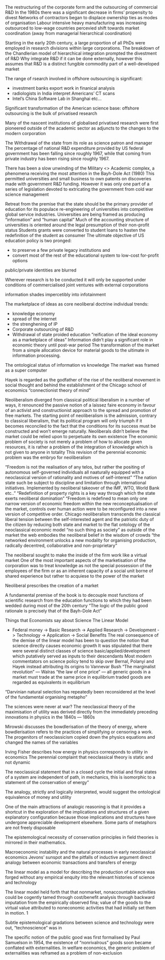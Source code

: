 The restructuring of the corporate form and the outsourcing of commercial R&D
In the 1980s there was a significant decrease in firms’ propensity to divest
Networks of contractors began to displace ownership ties as modes of organisation
Labour intensive heavy manufacturing was increasing outsourced to low-wage countries
percevied shift towards market coordination (away from managerial hierarchical coordination)

Starting in the early 20th century, a large proportion of all PhDs were employed in research divisions
within large corporations. The breakdown of the Chandlerian model of hierarchical integration prompted the
divestment of R&D
Why integrate R&D if it can be done externally, however this assumes that R&D is a distinct fungible
commodity part of a well-developed market

The range of rsearch involved in offshore outsourcing is significant:
- investment banks export work in finanical analysis
- radiologists in India interpret Americans’ CT scans
- Intel’s China Software Lab in Shanghai
etc…

Significant transformation of the American science base: offshore outsourcing is the bulk
of privatised research

Many of the nascent institutions of globalised privatised research were first pioneered outside
of the academic sector as adjuncts to the changes to the modern corporation

The Withdrawal of the state from its role as science patron and manager
The percentage of national R&D expenditure provided by US federal government has been falling
since roughly 1967, while that coming from private industry has been rising since roughly 1967.

There has been a slow unwinding of the Military <> Academic complex, a phenomena receiving
the most attention in the Bayh-Dole Act (1980)
This permitted universities and small business to own patents on discoveries made with
government R&D funding.
However it was only one part of a series of legislation devoted to extricating the government
from cold war science management

Retreat from the premise that the state should be the primary provider of education for its populace
re-engineering of universities into competitive global service industries. Universities are being
framed as producing “information” and “human capital”
Much of the accounting structure of universities is oriented around the legal presumption of their
non-profit status
Students grants were converted to student loans to hasten the redefinition of the student as consumer
The ultimate objective of US education policy is two pronged:
- to preserve a few private legacy institutions and
- convert most of the rest of the educational system to low-cost for-profit options

public/private identities are blurred

Wherever research is to be conducted it will only be supported under conditions of commercialised joint
ventures with external corporations

information shades impercetibly into infotainment

The marketplace of ideas as core neoliberal doctrine
individual trends:
- knowledge economy
- spread of the internet
- the strenghening of IP
- Corporate outsourcing of R&D
- Withdrawal of state proided education
“reification of the ideal economy as a marketplace of ideas”
Information didn’t play a significant role in economic theory until post-war period
The transformation of the market from a simple allocation device for material goods to the ultimate in information processing.

The ontological status of information vs knowledge
The market was framed as a super computer

Hayek is regarded as the godfather of the rise of the neoliberal movement in social thought
and behind the establishment of the Chicago school of economics
“connectionist theory of mind”

Neoliberalism diverged from classical political liberalism in a number of ways, it renounced the passive notion of a laissez faire economy in favour of an activist and constructionist approach to the spread and promotion of free markets. The starting point of neoliberalism is the admission, contrary to classical liberalism, that its political program will only triumph if it becomes reconciled to the fact that the conditions
for its success must be constructed and won’t emerge naturally.
Neoliberals didn’t believe the market could be relied upon to perpetuate its own existence
The economic problem of society is not merely a problem of how to allocate given resources, it
is rather a problem of the integration of knowledge which is not given to anyone in totality
This revision of the perennial economic problem was the embryo for neoliberalism

“Freedom is not the realisation of any telos, but rather the positing of autonomous self-governed
individuals all naaturally equipped with a neoclassical version of rationality and motives
of self-interest”
“The nation state such be subject to discipline and limitation through international
initiatives. Implemented by neoliberal takeover of the IMF, WTO, World Bank etc..”
“Redefinition of property rights is a key way through which the state exerts neoliberal domination”
“Freedom is redefined to mean only one narrow version of economic freedom within the new reconceptualisation of the market, controls over human action were to be reconfigured into a new version of competitive order.
Chicago neoliberalism transcends the classical liberal tension between the self-interested agent
and the patriotic duty of the citizen by reducing both state and market to the flat ontology of
the neoclassical economic model
“no such thing as society” as outside of the market
the web embodies the neoliberal belief in the wisdom of crowds
“the networked environment unlocks a new modality for organising production, radically decentred,
collaborative and non-proprietary”

The neoliberal sought to make the inside of the firm work like a virtual market
One of the most important aspects of the marketisation of the corporation was to treat
knowledge as not the special possession of the employees of the firm or as an inherent
capacity of a social unit borne of shared experience but rather to acquiese to the power
of the market

Neoliberal prescribes the creation of a market

A fundamental premise of the book is to decouple most functions of scientific research from
the education functions to which they had been wedded during most of the 20th century
“The logic of the public good rationale is precisely that of the Bayh-Dole Act”

Things that Economists say about Science
The Linear Model
- Federal money
-> Basic Research -> Applied Research -> Development -> Technology -> Application
-> Social Benefits
The real consequence of the demise of the linear model has been to question the notion
that science directly causes economic growth
It was stipulated that there were several distinct classes of science basic/applied/development
which putatively served as inputs to their descendants
Most modern commentators on science policy tend to skip over Bernal, Polanyi and Hayek
instead attributing its origins to Vannevar Bush
“The marginalist revolution” — Walras
“the law of one price” — all generic goods in a market must trade at the same price in equilibrium
traded goods are regarded as equivalents in equilibrium

“Darvinian natural selection has repeatedly been reconsidered at the level of the fundamental
organising metapho”

The sciences were never at war?
The neoclassical theory of the maximisation of utility was derived directly from the immediately
preceding innovations in physics in the 1840s — 1860s

Mirowski discusses the bowdlerisation of the theory of energy, where bowdlerisation refers to the practices of simplifying or censoring a work. The progenitors of neoclassicism copied down the physics equations and changed the names of the variables

Irving Fisher describes how energy in physics corresponds to utility in economics
The perennial complaint that neoclassical theory is static and not dynamic

The neoclassical statement that in a closed cycle the initial and final states of a system are independent of path, in mechanics, this is isomorphic to a statement of the conservation of energy”

The analogy, strictly and logically interpreted, would suggest the ontological equivalence of money and utility

One of the main attractions of analogic reasoning is that it provides a shortcut in the exploration of the implications and structures of a given explanatory configuration because those implications and structures have undergone appreciable development elsewhere. Some parts of metaphors
are not freely disposable

The epistemological necessity of conservation principles in field theories is mirrored in their mathematics.

Macroeconomic instability and the natural processes in early neoclassical economics
Jevons’ sunspot and the pitfalls of inductive argument
direct analogy between economic transactions and transfers of energy

The linear model as a model for describing the production of science was forged without
any empirical enquity into the relevant histories of science and technology

The linear model held forth that that nonmarket, nonaccountable activities could be
cogently tamed through cost/benefit analysis through backward imputation from the empirically
observed fina; value of the goods to the virtual value attributed to noneconomic activities that
had initially set them in motion. 1

Subtle epistemological gradations between science and technology were out, “technoscience” was in

The specific notion of the public good was first formalised by Paul Samuelson in 1954,
the existence of “nonrivalrous” goods soon became conflated with externalities.
In welfare economics, the generic problem of externalities was reframed as a problem of non-exclusion